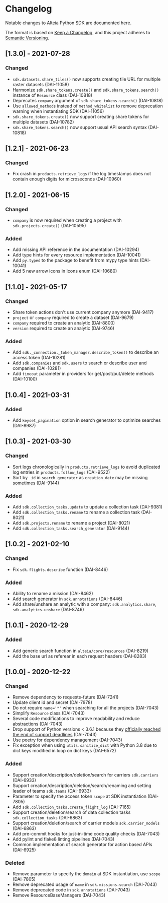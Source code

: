 # Changelog

Notable changes to Alteia Python SDK are documented here.

The format is based on [Keep a Changelog](https://keepachangelog.com/en/1.0.0/),
and this project adheres to [Semantic Versioning](https://semver.org/spec/v2.0.0.html).

## [1.3.0] - 2021-07-28

### Changed

- `sdk.datasets.share_tiles()` now supports creating tile URL for multiple raster datasets (DAI-11058)
- Harmonize `sdk.share_tokens.create()` and `sdk.share_tokens.search()` instance of `Resource` class (DAI-10818)
- Deprecates `company` argument of `sdk.share_tokens.search()` (DAI-10818)
- Use `allowed_methods` instead of `method_whitelist` to remove deprecation warning when instantiating SDK (DAI-11056)
- `sdk.share_tokens.create()` now support creating share tokens for multiple datasets (DAI-10782)
- `sdk.share_tokens.search()` now support usual API search syntax (DAI-10818)

## [1.2.1] - 2021-06-23

### Changed

- Fix crash in `products.retrieve_logs` if the log timestamps does not contain enough digits for microseconds (DAI-10960)

## [1.2.0] - 2021-06-15

### Changed

- `company` is now required when creating a project with `sdk.projects.create()` (DAI-10595)

### Added

- Add missing API reference in the documentation (DAI-10294)
- Add type hints for every resource implementation (DAI-10041)
- Add `py.typed` to the package to benefit from mypy type hints (DAI-10041)
- Add 5 new arrow icons in Icons enum (DAI-10680)

## [1.1.0] - 2021-05-17

### Changed

- Share token actions don't use current company anymore (DAI-9417)
- `project` or `company` required to create a dataset (DAI-9679)
- `company` required to create an analytic (DAI-8800)
- `version` required to create an analytic (DAI-9746)

### Added

- Add `sdk._connection._token_manager.describe_token()` to describe an access token (DAI-10281)
- Add `sdk.companies` and `sdk.users` to search or describe user and companies (DAI-10281)
- Add `timeout` parameter in providers for get/post/put/delete methods (DAI-10100)

## [1.0.4] - 2021-03-31

### Added

- Add `keyset_pagination` option in search generator to optimize searches (DAI-8987)

## [1.0.3] - 2021-03-30

### Changed

- Sort logs chronologically in `products.retrieve_logs` to avoid duplicated log entries in `products.follow_logs` (DAI-9522)
- Sort by `_id` in `search_generator` as `creation_date` may be missing sometimes (DAI-9144)

### Added

- Add `sdk.collection_tasks.update` to update a collection task (DAI-9381)
- Add `sdk.collection_tasks.rename` to rename a collection task (DAI-8021)
- Add `sdk.projects.rename` to rename a project (DAI-8021)
- Add `sdk.collection_tasks.search_generator` (DAI-9144)

## [1.0.2] - 2021-02-10

### Changed

- Fix `sdk.flights.describe` function (DAI-8446)

### Added

- Ability to rename a mission (DAI-8462)
- Add search generator in `sdk.annotations` (DAI-8446)
- Add share/unshare an analytic with a company: `sdk.analytics.share`, `sdk.analytics.unshare` (DAI-8746)

## [1.0.1] - 2020-12-29

### Added

- Add generic search function in `alteia/core/resources` (DAI-8219)
- Add the base url as referear in each request headers (DAI-8283)

## [1.0.0] - 2020-12-22

### Changed

- Remove dependency to requests-future (DAI-7241)
- Update client id and secret (DAI-7978)
- Do not require `name='*'` when searching for all the projects (DAI-7043)
- Simplify `Resource` class (DAI-7043)
- Several code modifications to improve readability and reduce abstractions (DAI-7043)
- Drop support of Python versions < 3.6.1 because they [officially reached the end of support deadlines](https://en.wikipedia.org/wiki/History_of_Python#Table_of_versions) (DAI-7043)
- Use poetry for dependency management (DAI-7043)
- Fix exception when using `utils.sanitize_dict` with Python 3.8 due to dict keys modified in loop on dict keys (DAI-6572)

### Added

- Support creation/description/deletion/search for carriers `sdk.carriers` (DAI-6933)
- Support creation/description/deletion/search/renaming and setting leader of teams `sdk.teams` (DAI-6933)
- Parameter to specify the access token `scope` at SDK instantiation (DAI-7805)
- Add `sdk.collection_tasks.create_flight_log` (DAI-7165)
- Support creation/deletion/search of data collection tasks `sdk.collection_tasks` (DAI-6863)
- Support creation/deletion/search of carrier models `sdk.carrier_models` (DAI-6863)
- Add pre-commit hooks for just-in-time code quality checks (DAI-7043)
- Add pylint and flake8 linting pipelines (DAI-7043)
- Common implementation of search generator for action based APIs (DAI-6925)

### Deleted

- Remove parameter to specify the `domain` at SDK instantiation, use `scope` (DAI-7805)
- Remove deprecated usage of `name` in `sdk.missions.search` (DAI-7043)
- Remove deprecated code in `sdk.annotations` (DAI-7043)
- Remove ResourceBaseManagers (DAI-7043)
